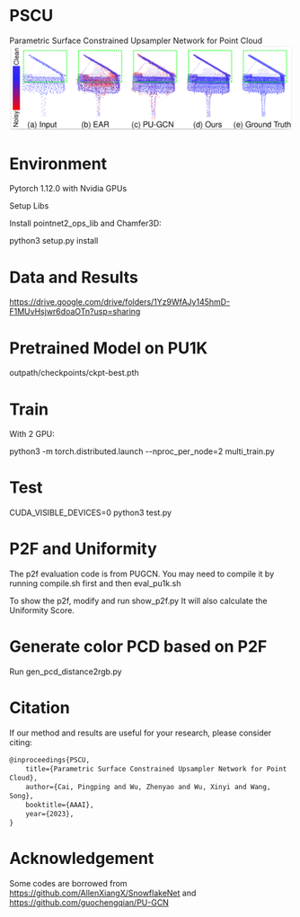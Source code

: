 # PSCU
Parametric Surface Constrained Upsampler Network for Point Cloud
![Teaser](https://github.com/corecai163/PSCU/blob/main/Teaser.png)

# Environment

Pytorch 1.12.0 with Nvidia GPUs

Setup Libs

Install pointnet2_ops_lib and Chamfer3D:

python3 setup.py install


# Data and Results

https://drive.google.com/drive/folders/1Yz9WfAJy145hmD-F1MUvHsjwr6doaOTn?usp=sharing

# Pretrained Model on PU1K

outpath/checkpoints/ckpt-best.pth

# Train
With 2 GPU:

python3 -m torch.distributed.launch --nproc_per_node=2 multi_train.py

# Test
CUDA_VISIBLE_DEVICES=0 python3 test.py

# P2F and Uniformity
The p2f evaluation code is from PUGCN.
You may need to compile it by running compile.sh first and then eval_pu1k.sh

To show the p2f, modify and run show_p2f.py
It will also calculate the Uniformity Score.

# Generate color PCD based on P2F
Run gen_pcd_distance2rgb.py

# Citation
If our method and results are useful for your research, please consider citing:

```
@inproceedings{PSCU,
    title={Parametric Surface Constrained Upsampler Network for Point Cloud},
    author={Cai, Pingping and Wu, Zhenyao and Wu, Xinyi and Wang, Song},
    booktitle={AAAI},
    year={2023},
}
```

# Acknowledgement
Some codes are borrowed from https://github.com/AllenXiangX/SnowflakeNet and https://github.com/guochengqian/PU-GCN
